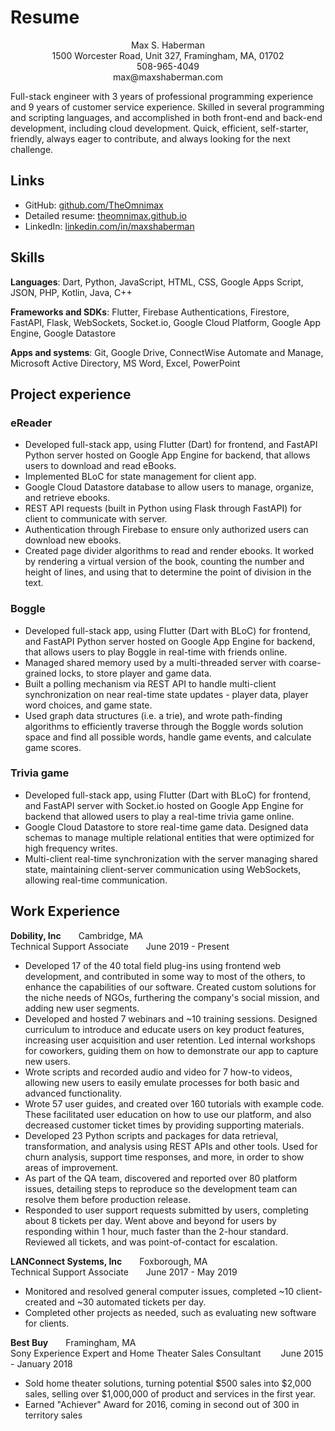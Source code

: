 # Resume

<p align="center">
  Max S. Haberman<br>
  1500 Worcester Road, Unit 327, Framingham, MA, 01702<br>
  508-965-4049<br>
  max@maxshaberman.com
</p>

Full-stack engineer with 3 years of professional programming experience and 9 years of customer service experience. Skilled in several programming and scripting languages, and accomplished in both front-end and back-end development, including cloud development. Quick, efficient, self-starter, friendly, always eager to contribute, and always looking for the next challenge.

## Links

* GitHub: [github.com/TheOmnimax](http://github.com/TheOmnimax)
* Detailed resume: [theomnimax.github.io](https://theomnimax.github.io/)
* LinkedIn: [linkedin.com/in/maxshaberman](http://linkedin.com/in/maxshaberman)

## Skills

**Languages**: Dart, Python, JavaScript, HTML, CSS, Google Apps Script, JSON, PHP, Kotlin, Java, C++

**Frameworks and SDKs**: Flutter, Firebase Authentications, Firestore, FastAPI, Flask, WebSockets, Socket.io, Google Cloud Platform, Google App Engine, Google Datastore

**Apps and systems**: Git, Google Drive, ConnectWise Automate and Manage, Microsoft Active Directory, MS Word, Excel, PowerPoint

## Project experience

### eReader

* Developed full-stack app, using Flutter (Dart) for frontend, and FastAPI Python server hosted on Google App Engine for backend, that allows users to download and read eBooks.
* Implemented BLoC for state management for client app.
* Google Cloud Datastore database to allow users to manage, organize, and retrieve ebooks.
* REST API requests (built in Python using Flask through FastAPI) for client to communicate with server.
* Authentication through Firebase to ensure only authorized users can download new ebooks.
* Created page divider algorithms to read and render ebooks. It worked by rendering a virtual version of the book, counting the number and height of lines, and using that to determine the point of division in the text.

### Boggle

* Developed full-stack app, using Flutter (Dart with BLoC) for frontend, and FastAPI Python server hosted on Google App Engine for backend, that allows users to play Boggle in real-time with friends online.
* Managed shared memory used by a multi-threaded server with coarse-grained locks, to store player and game data.
* Built a polling mechanism via REST API to handle multi-client synchronization on near real-time state updates - player data, player word choices, and game state.
* Used graph data structures (i.e. a trie), and wrote path-finding algorithms to efficiently traverse through the Boggle words solution space and find all possible words, handle game events, and calculate game scores.

### Trivia game

* Developed full-stack app, using Flutter (Dart with BLoC) for frontend, and FastAPI server with Socket.io hosted on Google App Engine for backend that allowed users to play a real-time trivia game online.
* Google Cloud Datastore to store real-time game data. Designed data schemas to manage multiple relational entities that were optimized for high frequency writes.
* Multi-client real-time synchronization with the server managing shared state, maintaining client-server communication using WebSockets, allowing real-time communication.

## Work Experience

**Dobility, Inc**&ensp;&ensp;&ensp;&ensp;Cambridge, MA  
Technical Support Associate&ensp;&ensp;&ensp;&ensp;June 2019 - Present

* Developed 17 of the 40 total field plug-ins using frontend web development, and contributed in some way to most of the others, to enhance the capabilities of our software. Created custom solutions for the niche needs of NGOs, furthering the company's social mission, and adding new user segments.
* Developed and hosted 7 webinars and ~10 training sessions. Designed curriculum to introduce and educate users on key product features, increasing user acquisition and user retention. Led internal workshops for coworkers, guiding them on how to demonstrate our app to capture new users.
* Wrote scripts and recorded audio and video for 7 how-to videos, allowing new users to easily emulate processes for both basic and advanced functionality.
* Wrote 57 user guides, and created over 160 tutorials with example code. These facilitated user education on how to use our platform, and also decreased customer ticket times by providing supporting materials. 
* Developed 23 Python scripts and packages for data retrieval, transformation, and analysis using REST APIs and other tools. Used for churn analysis, support time responses, and more, in order to show areas of improvement.
* As part of the QA team, discovered and reported over 80 platform issues, detailing steps to reproduce so the development team can resolve them before production release.
* Responded to user support requests submitted by users, completing about 8 tickets per day. Went above and beyond for users by responding within 1 hour, much faster than the 2-hour standard. Reviewed all tickets, and was point-of-contact for escalation.

**LANConnect Systems, Inc**&ensp;&ensp;&ensp;&ensp;Foxborough, MA  
Technical Support Associate&ensp;&ensp;&ensp;&ensp;June 2017 - May 2019

* Monitored and resolved general computer issues, completed ~10 client-created and ~30 automated tickets per day.
* Completed other projects as needed, such as evaluating new software for clients.

**Best Buy**&ensp;&ensp;&ensp;&ensp;Framingham, MA  
Sony Experience Expert and Home Theater Sales Consultant  &ensp;&ensp;&ensp;&ensp;June 2015 - January 2018

* Sold home theater solutions, turning potential $500 sales into $2,000 sales, selling over $1,000,000 of product and services in the first year.
* Earned "Achiever" Award for 2016, coming in second out of 300 in territory sales
